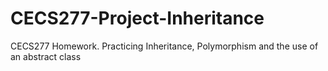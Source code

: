 # CECS277-Project-Inheritance

CECS277 Homework. Practicing Inheritance, Polymorphism and the use of an abstract class
